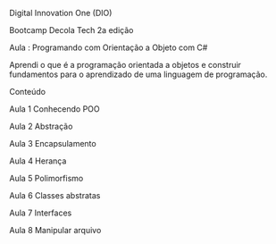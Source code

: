 Digital Innovation One (DIO)

Bootcamp
Decola
Tech 2a edição

Aula : Programando com Orientação a Objeto com C#

Aprendi o que é a programação orientada a objetos e construir fundamentos para o aprendizado de uma linguagem de programação.

Conteúdo 

Aula 1
Conhecendo POO

Aula 2
Abstração

Aula 3
Encapsulamento

Aula 4
Herança

Aula 5
Polimorfismo

Aula 6
Classes abstratas

Aula 7
Interfaces

Aula 8
Manipular arquivo

